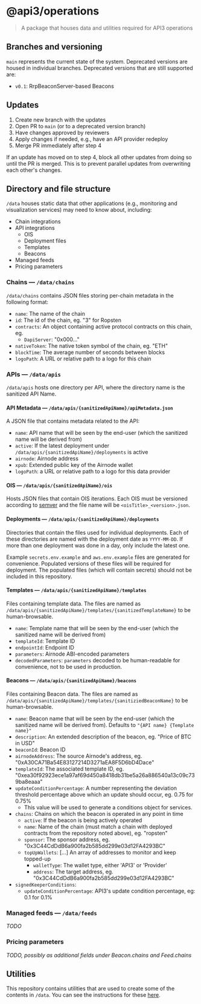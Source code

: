 # @api3/operations

> A package that houses data and utilities required for API3 operations

## Branches and versioning

`main` represents the current state of the system. Deprecated versions are housed in individual branches. Deprecated
versions that are still supported are:

- `v0.1`: RrpBeaconServer-based Beacons

## Updates

1. Create new branch with the updates
2. Open PR to `main` (or to a deprecated version branch)
3. Have changes approved by reviewers
4. Apply changes if needed, e.g., have an API provider redeploy
5. Merge PR immediately after step 4

If an update has moved on to step 4, block all other updates from doing so until the PR is merged. This is to prevent
parallel updates from overwriting each other's changes.

## Directory and file structure

`/data` houses static data that other applications (e.g., monitoring and visualization services) may need to know about,
including:

- Chain integrations
- API integrations
  - OIS
  - Deployment files
  - Templates
  - Beacons
- Managed feeds
- Pricing parameters

### Chains — `/data/chains`

`/data/chains` contains JSON files storing per-chain metadata in the following format:

- `name`: The name of the chain
- `id`: The id of the chain, eg. "3" for Ropsten
- `contracts`: An object containing active protocol contracts on this chain, eg.
  - `DapiServer`: "0x000..."
- `nativeToken`: The native token symbol of the chain, eg. "ETH"
- `blockTime`: The average number of seconds between blocks
- `logoPath`: A URL or relative path to a logo for this chain

### APIs — `/data/apis`

`/data/apis` hosts one directory per API, where the directory name is the sanitized API Name.

#### API Metadata — `/data/apis/{sanitizedApiName}/apiMetadata.json`

A JSON file that contains metadata related to the API:

- `name`: API name that will be seen by the end-user (which the sanitized name will be derived from)
- `active`: If the latest deployment under `/data/apis/{sanitizedApiName}/deployments` is active
- `airnode`: Airnode address
- `xpub`: Extended public key of the Airnode wallet
- `logoPath`: a URL or relative path to a logo for this data provider

#### OIS — `/data/apis/{sanitizedApiName}/ois`

Hosts JSON files that contain OIS iterations. Each OIS must be versioned according to [semver](https://semver.org/) and
the file name will be `<oisTitle>_<version>.json`.

#### Deployments — `/data/apis/{sanitizedApiName}/deployments`

Directories that contain the files used for individual deployments. Each of these directories are named with the
deployment date as `YYYY-MM-DD`. If more than one deployment was done in a day, only include the latest one.

Example `secrets.env.example` and `aws.env.example` files are generated for convenience. Populated versions of these
files will be required for deployment. The populated files (which will contain secrets) should not be included in this
repository.

#### Templates — `/data/apis/{sanitizedApiName}/templates`

Files containing template data. The files are named as `/data/apis/{sanitizedApiName}/templates/{sanitizedTemplateName}`
to be human-browsable.

- `name`: Template name that will be seen by the end-user (which the sanitized name will be derived from)
- `templateId`: Template ID
- `endpointId`: Endpoint ID
- `parameters`: Airnode ABI-encoded parameters
- `decodedParameters`: `parameters` decoded to be human-readable for convenience, not to be used in production.

#### Beacons — `/data/apis/{sanitizedApiName}/beacons`

Files containing Beacon data. The files are named as `/data/apis/{sanitizedApiName}/templates/{sanitiziedBeaconName}` to
be human-browsable.

- `name`: Beacon name that will be seen by the end-user (which the sanitized name will be derived from). Defaults to
  `"{API name} {Template name}"`
- `description`: An extended description of the beacon, eg. "Price of BTC in USD"
- `beaconId`: Beacon ID
- `airnodeAddress`: The source Airnode's address, eg. "0xA30CA71Ba54E83127214D3271aEA8F5D6bD4Dace"
- `templateId`: The associated template ID, eg. "0xea30f92923ece1a97af69d450a8418db31be5a26a886540a13c09c739ba8eaaa"
- `updateConditionPercentage`: A number representing the deviation threshold percentage above which an update should
  occur, eg. 0.75 for 0.75%
  - This value will be used to generate a conditions object for services.
- `chains`: Chains on which the beacon is operated in any point in time
  - `active`: If the beacon is being actively operated
  - `name`: Name of the chain (must match a chain with deployed contracts from the repository noted above), eg.
    "ropsten"
  - `sponsor`: The sponsor address, eg. "0x3C44CdDdB6a900fa2b585dd299e03d12FA4293BC"
  - `topUpWallets`: [...] An array of addresses to monitor and keep topped-up
    - `walletType`: The wallet type, either 'API3' or 'Provider'
    - `address`: The target address, eg. "0x3C44CdDdB6a900fa2b585dd299e03d12FA4293BC"
- `signedKeeperConditions`:
  - `updateConditionPercentage`: API3's update condition percentage, eg: 0.1 for 0.1%

### Managed feeds — `/data/feeds`

_TODO_

### Pricing parameters

_TODO, possibly as additional fields under Beacon.chains and Feed.chains_

## Utilities

This repository contains utilities that are used to create some of the contents in `/data`. You can see the instructions
for these [here](./UTILITIES.MD).

